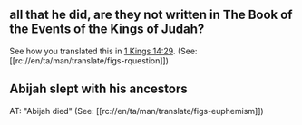 ## all that he did, are they not written in The Book of the Events of the Kings of Judah? ##

See how you translated this in [1 Kings 14:29](../14/29.md). (See: [[rc://en/ta/man/translate/figs-rquestion]])

## Abijah slept with his ancestors ##

AT: "Abijah died" (See: [[rc://en/ta/man/translate/figs-euphemism]])